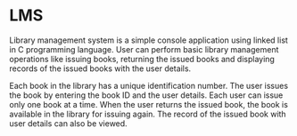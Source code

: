 # LMS
Library management system is a simple console application using linked list in C programming language. User can perform basic library management operations like issuing books, returning the issued books and displaying records of the issued books with the user details.

Each book in the library has a unique identification number. The user issues the book by entering the book ID and the user details. Each user can issue only one book at a time. When the user returns the issued book, the book is available in the library for issuing again. The record of the issued book with user details can also be viewed.
